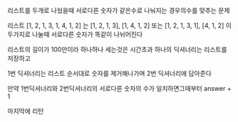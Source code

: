 리스트를 두개로 나눴을때 서로다른 숫자가 같은수로 나눠지는 경우의수를 맞추는 문제

리스트 [1, 2, 1, 3, 1, 4, 1, 2] 는 [1, 2, 1, 3], [1, 4, 1, 2]  또는 [1, 2, 1, 3, 1], [4, 1, 2] 이 두가지로 나눌때
서로다른 숫자가 똑같이 나뉘어진다

리스트의 길이가 100만이라 하나하나 세는것은 시간초과
하나의 딕셔너리는 리스트를 저장하고

1번 딕셔너리는 리스트 순서대로 숫자를 제거해나가며 2번 딕셔너리에 담아준다

만약 1번딕셔너리와 2번딕셔너리의 서로다른 숫자의 수가 일치하면그때부터 answer + 1

마지막에 리턴